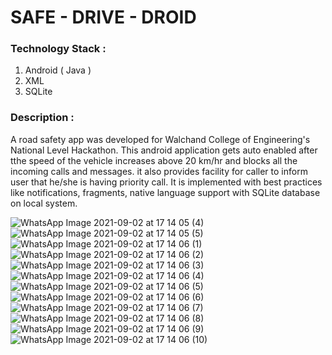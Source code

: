 # SAFE - DRIVE - DROID 

### Technology Stack :
1. Android ( Java )
2. XML
3. SQLite


### Description :

A road safety app was developed for Walchand College of Engineering's National
Level Hackathon.
This android application gets auto enabled after tthe speed of the vehicle increases
above 20 km/hr and blocks all the incoming calls and messages. it also provides
facility for caller to inform user that he/she is having priority call.
It is implemented with best practices like notifications, fragments, native language
support with SQLite database on local system.

![WhatsApp Image 2021-09-02 at 17 14 05 (4)](https://user-images.githubusercontent.com/67332665/131837951-35b379c0-3f48-4014-ac0b-66a4fe2a7593.jpeg)
![WhatsApp Image 2021-09-02 at 17 14 05 (5)](https://user-images.githubusercontent.com/67332665/131837957-36e7fdcb-3dd5-4933-ae3b-482e70cb9860.jpeg)
![WhatsApp Image 2021-09-02 at 17 14 06 (1)](https://user-images.githubusercontent.com/67332665/131837958-05169bee-ae30-476f-a011-9f44084d5fbe.jpeg)
![WhatsApp Image 2021-09-02 at 17 14 06 (2)](https://user-images.githubusercontent.com/67332665/131837962-00bdb523-575e-4c66-812a-79f950a495a7.jpeg)
![WhatsApp Image 2021-09-02 at 17 14 06 (3)](https://user-images.githubusercontent.com/67332665/131837965-9c42983f-d513-44ca-a3ce-013701489e58.jpeg)
![WhatsApp Image 2021-09-02 at 17 14 06 (4)](https://user-images.githubusercontent.com/67332665/131837967-0e674ede-3b4a-4bb0-97ec-db04cfc661c0.jpeg)
![WhatsApp Image 2021-09-02 at 17 14 06 (5)](https://user-images.githubusercontent.com/67332665/131837971-11c37337-d130-42c5-9ba5-304caf1fb691.jpeg)
![WhatsApp Image 2021-09-02 at 17 14 06 (6)](https://user-images.githubusercontent.com/67332665/131837974-f0c7324a-fbef-4b19-bc52-9613c8891653.jpeg)
![WhatsApp Image 2021-09-02 at 17 14 06 (7)](https://user-images.githubusercontent.com/67332665/131837977-9b551b75-94c6-4120-8572-b540e2ed70bf.jpeg)
![WhatsApp Image 2021-09-02 at 17 14 06 (8)](https://user-images.githubusercontent.com/67332665/131837980-21eebbdd-d921-4b48-814d-daf9209ca412.jpeg)
![WhatsApp Image 2021-09-02 at 17 14 06 (9)](https://user-images.githubusercontent.com/67332665/131837983-e90feaa7-ff21-40f5-8a60-fc2aa6c7510e.jpeg)
![WhatsApp Image 2021-09-02 at 17 14 06 (10)](https://user-images.githubusercontent.com/67332665/131837987-e4cb3e53-fbe0-406e-8c75-4a2d6d9a47cb.jpeg)



